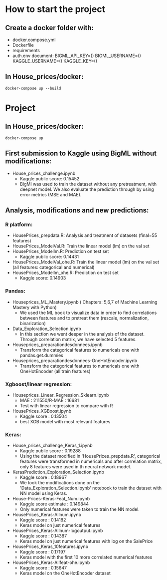 # How to start the project

## Create a docker folder with:
* docker.compose.yml
* Dockerfile
* requirements 
* auth.env document:
    BIGML_API_KEY=()
    BIGML_USERNAME=()
    KAGGLE_USERNAME=()
    KAGGLE_KEY=()

## In House_prices/docker:
    docker-compose up --build

# Project

## In House_prices/docker:
    docker-compose up 

## First submission to Kaggle using BigML without modifications:
 
 * House_prices_challenge.ipynb
    - Kaggle public score: 0.15452
    - BigMl was used to train the dataset without any pretreatment, with deepnet model. We also evaluate the prediction through by using error metrics (MSE and MAE).


## Analysis, modifications and new predictions:

### R platform:

 * HousePrices_prepdata.R: Analysis and treatment of datasets (final=55 features)
 * HousePrices_ModelVal.R: Train the linear model (lm) on the val set
 * HousePrices_Modellm.R: Prediction on test set
   - Kaggle public score: 0.14431
 * HousePrices_ModelVal_ohe.R: Train the linear model (lm) on the val set (all features: categorical and numerical)
 * HousePrices_Modellm_ohe.R: Prediction on test set
   - Kaggle score: 0.14903

### Pandas:

 * Houseprices_ML_Mastery.ipynb ( Chapters: 5,6,7 of Machine Learning Mastery with Python)
   - We used the ML book to visualize data in order to find correlations between features and to pretreat them (rescale, normalization, binarization)
 * Data_Exploration_Selection.ipynb
   - In this section we went deeper in the analysis of the dataset. Through correlation matrix, we have selected 5 features.
 * Houseprices_preparationdesdonnees.ipynb
   - Transform the categorical features to numericals one with pandas.get.dummies
 * Houseprices_preparationdesdonnees-OneHotEncoder.ipynb
   - Transform the categorical features to numericals one with OneHotEncoder (all train features)

### Xgboost/linear regression:

 * Houseprices_Linear_Regression_Sklearn.ipynb
   - MAE : 211550/R-MAE : 16681
   - Test with linear regression to compare with R
 * HousePrices_XGBoost.ipynb
   - Kaggle score : 0.13504
   - best XGB model with most relevant features
 
### Keras:

 * House_prices_challenge_Keras_1.ipynb
   - Kaggle public score : 0.19288
   - Using the dataset modified in 'HousePrices_prepdata.R', categorical features were transformed in numericals and after correlation matrix, only 8 features were used    in th neural network model.
 * KerasPrediction_Exploration_Selection.ipynb
   - Kaggle score : 0.18967
   - We took the modifications done on the 'Data_Exploration_Selection.ipynb' notebook to train the dataset with NN model using Keras.
 * House-Prices-Keras-Feat_Num.ipynb
   - Kaggle score estimate : 0.149844
   - Only numerical features were taken to train the NN model.
 * HousePrices_Keras-Allnum.ipynb
   - Kaggle score : 0.14182
   - Keras model on just numerical features
 * HousePrices_Keras-Allnum-logoutput.ipynb
   - Kaggle score : 0.14387
   - Keras model on just numerical features with log on the SalePrice
 * HousePrices_Keras_10features.ipynb
   - Kaggle score : 0.17197
   - Keras model with the first 10 more correlated numerical features
 * HousePrices_Keras-Allfeat-ohe.ipynb
   - Kaggle score : 0.15647
   - Keras model on the OneHotEncoder dataset


